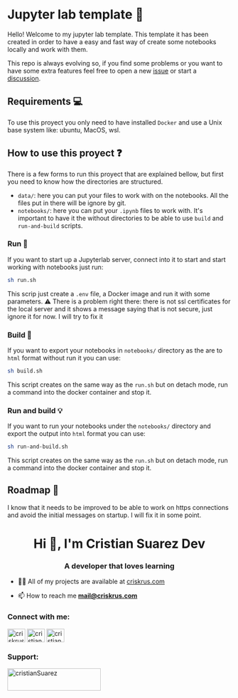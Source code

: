 # Jupyter lab template :goat:

Hello! Welcome to my jupyter lab template. This template it has been created in
order to have a easy and fast way of create some notebooks locally and work with
them.

This repo is always evolving so, if you find some problems or you want to have
some extra features feel free to open a new [issue][github-issues] or start a
[discussion][github-discussions].

## Requirements :computer:

To use this proyect you only need to have installed `Docker` and use a Unix base
system like: ubuntu, MacOS, wsl.

## How to use this proyect :question:

There is a few forms to run this proyect that are explained bellow, but first
you need to know how the directories are structured.

- `data/`: here you can put your files to work with on the notebooks. All the
files put in there will be ignore by git.
- `notebooks/`: here you can put your `.ipynb` files to work with. It's important
to have it the without directories to be able to use `build` and `run-and-build`
scripts.

### Run :running:

If you want to start up a Jupyterlab server, connect into it to start and start
working with notebooks just run:

```bash
sh run.sh
```

This scrip just create a `.env` file, a Docker image and run it with some parameters.
:warning: There is a problem right there: there is not ssl certificates for the local
server and it shows a message saying that is not secure, just ignore it for now. I will
try to fix it

### Build :construction_worker:

If you want to export your notebooks in `notebooks/` directory as the are to `html`
format without run it you can use:

```bash
sh build.sh
```

This script creates on the same way as the `run.sh` but on detach mode, run a command
into the docker container and stop it.

### Run and build :bulb:

If you want to run your notebooks under the `notebooks/` directory and export the
output into `html` format you can use:

```bash
sh run-and-build.sh
```

This script creates on the same way as the `run.sh` but on detach mode, run a command
into the docker container and stop it.

## Roadmap :roller_coaster:

I know that it needs to be improved to be able to work on https connections and avoid
the initial messages on startup. I will fix it in some point.

<!-- SOCIAL -->

<h1 align="center">Hi 👋, I'm Cristian Suarez Dev</h1>
<h3 align="center">A developer that loves learning</h3>

- 👨‍💻 All of my projects are available at [criskrus.com](criskrus.com)

- 📫 How to reach me **mail@criskrus.com**

<h3 align="left">Connect with me:</h3>
<p align="left">
<a href="https://twitter.com/criskrus995" target="blank"><img align="center" src="https://raw.githubusercontent.com/rahuldkjain/github-profile-readme-generator/master/src/images/icons/Social/twitter.svg" alt="criskrus995" height="30" width="40" /></a>
<a href="https://instagram.com/cristian_suarez_dev" target="blank"><img align="center" src="https://raw.githubusercontent.com/rahuldkjain/github-profile-readme-generator/master/src/images/icons/Social/instagram.svg" alt="cristian_suarez_dev" height="30" width="40" /></a>
<a href="https://www.youtube.com/c/cristian suarez sin cortes" target="blank"><img align="center" src="https://raw.githubusercontent.com/rahuldkjain/github-profile-readme-generator/master/src/images/icons/Social/youtube.svg" alt="cristian suarez sin cortes" height="30" width="40" /></a>
</p>

<h3 align="left">Support:</h3>
<p><a href="https://www.buymeacoffee.com/cristianSuarez"> <img align="left" src="https://cdn.buymeacoffee.com/buttons/v2/default-yellow.png" height="50" width="210" alt="cristianSuarez" /></a></p><br><br>

<!-- URLS -->
[github-issues]: https://github.com/CrisKrus/notebook/issues
[github-discussions]: https://github.com/CrisKrus/notebook/discussions
